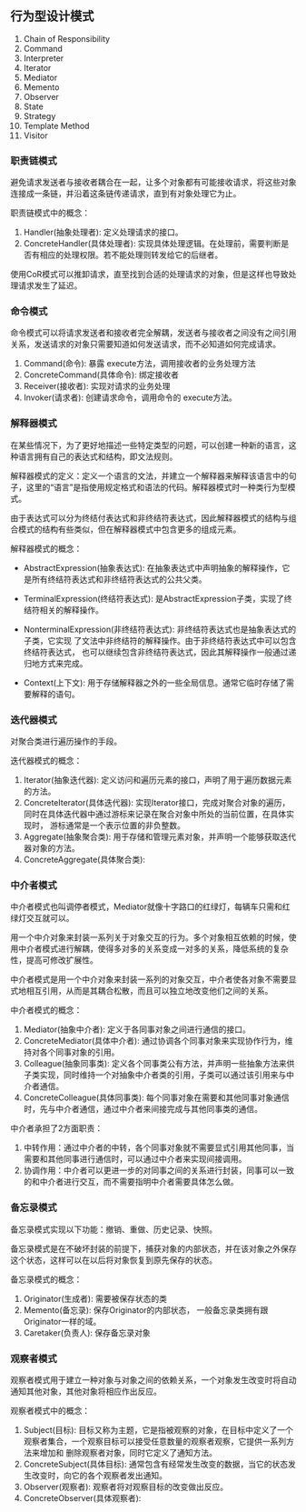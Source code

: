 ## 行为型设计模式
1. Chain of Responsibility
2. Command
3. Interpreter
4. Iterator
1. Mediator
1. Memento
1. Observer
1. State
1. Strategy
1. Template Method
1. Visitor

### 职责链模式
避免请求发送者与接收者耦合在一起，让多个对象都有可能接收请求，将这些对象连接成一条链，并沿着这条链传递请求，直到有对象处理它为止。

职责链模式中的概念：
1. Handler(抽象处理者): 定义处理请求的接口。
2. ConcreteHandler(具体处理者): 实现具体处理逻辑。在处理前，需要判断是否有相应的处理权限。若不能处理则转发给它的后继者。


使用CoR模式可以推卸请求，直至找到合适的处理请求的对象，但是这样也导致处理请求发生了延迟。
### 命令模式
命令模式可以将请求发送者和接收者完全解耦，发送者与接收者之间没有之间引用关系，发送请求的对象只需要知道如何发送请求，而不必知道如何完成请求。

1. Command(命令): 暴露 execute方法，调用接收者的业务处理方法
2. ConcreteCommand(具体命令): 绑定接收者
3. Receiver(接收者): 实现对请求的业务处理
4. Invoker(请求者): 创建请求命令，调用命令的 execute方法。

### 解释器模式
在某些情况下，为了更好地描述一些特定类型的问题，可以创建一种新的语言，这种语言拥有自己的表达式和结构，即文法规则。

解释器模式的定义：定义一个语言的文法，并建立一个解释器来解释该语言中的句子，这里的“语言”是指使用规定格式和语法的代码。解释器模式时一种类行为型模式。

由于表达式可以分为终结付表达式和非终结符表达式，因此解释器模式的结构与组合模式的结构有些类似，但在解释器模式中包含更多的组成元素。

解释器模式的概念：

* AbstractExpression(抽象表达式): 在抽象表达式中声明抽象的解释操作，它是所有终结符表达式和非终结符表达式的公共父类。
* TerminalExpression(终结符表达式): 是AbstractExpression子类，实现了终结符相关的解释操作。
* NonterminalExpression(非终结符表达式): 非终结符表达式也是抽象表达式的子类，它实现
了文法中非终结符的解释操作。由于非终结符表达式中可以包含终结符表达式，
也可以继续包含非终结符表达式，因此其解释操作一般通过递归地方式来完成。

* Context(上下文): 用于存储解释器之外的一些全局信息。通常它临时存储了需要解释的语句。
### 迭代器模式
对聚合类进行遍历操作的手段。

迭代器模式的概念：
1. Iterator(抽象迭代器): 定义访问和遍历元素的接口，声明了用于遍历数据元素的方法。
2. ConcreteIterator(具体迭代器): 实现Iterator接口，完成对聚合对象的遍历，同时在具体迭代器中通过游标来记录在聚合对象中所处的当前位置，在具体实现时，
游标通常是一个表示位置的非负整数。
3. Aggregate(抽象聚合类): 用于存储和管理元素对象，并声明一个能够获取迭代器对象的方法。
4. ConcreteAggregate(具体聚合类): 

### 中介者模式
中介者模式也叫调停者模式，Mediator就像十字路口的红绿灯，每辆车只需和红绿灯交互就可以。

用一个中介对象来封装一系列关于对象交互的行为。多个对象相互依赖的时候，使用中介者模式进行解耦，使得多对多的关系变成一对多的关系，降低系统的复杂性，提高可修改扩展性。

中介者模式是用一个中介对象来封装一系列的对象交互，中介者使各对象不需要显式地相互引用，从而是其耦合松散，而且可以独立地改变他们之间的关系。

中介者模式的概念：
1. Mediator(抽象中介者): 定义于各同事对象之间进行通信的接口。
2. ConcreteMediator(具体中介者): 通过协调各个同事对象来实现协作行为，维持对各个同事对象的引用。
3. Colleague(抽象同事类): 定义各个同事类公有方法，并声明一些抽象方法来供子类实现，同时维持一个对抽象中介者类的引用，子类可以通过该引用来与中介者通信。
4. ConcreteColleague(具体同事类): 每个同事对象在需要和其他同事对象通信时，先与中介者通信，通过中介者来间接完成与其他同事类的通信。

中介者承担了2方面职责：
1. 中转作用：通过中介者的中转，各个同事对象就不需要显式引用其他同事，当需要和其他同事进行通信时，可以通过中介者来实现间接调用。
2. 协调作用：中介者可以更进一步的对同事之间的关系进行封装，同事可以一致的和中介者进行交互，而不需要指明中介者需要具体怎么做。

### 备忘录模式
备忘录模式实现以下功能：撤销、重做、历史记录、快照。

备忘录模式是在不破坏封装的前提下，捕获对象的内部状态，并在该对象之外保存这个状态，这样可以在以后将对象恢复到原先保存的状态。

备忘录模式的概念：
1. Originator(生成者): 需要被保存状态的类
2. Memento(备忘录): 保存Originator的内部状态， 一般备忘录类拥有跟Originator一样的域。
3. Caretaker(负责人): 保存备忘录对象

### 观察者模式

观察者模式用于建立一种对象与对象之间的依赖关系，一个对象发生改变时将自动通知其他对象，其他对象将相应作出反应。

观察者模式中的概念：
1. Subject(目标): 目标又称为主题，它是指被观察的对象，在目标中定义了一个观察者集合，一个观察目标可以接受任意数量的观察者观察，它提供一系列方法来增加和
删除观察者对象，同时它定义了通知方法。
2. ConcreteSubject(具体目标): 通常包含有经常发生改变的数据，当它的状态发生改变时，向它的各个观察者发出通知。
3. Observer(观察者): 观察者将对观察目标的改变做出反应。
4. ConcreteObserver(具体观察者): 